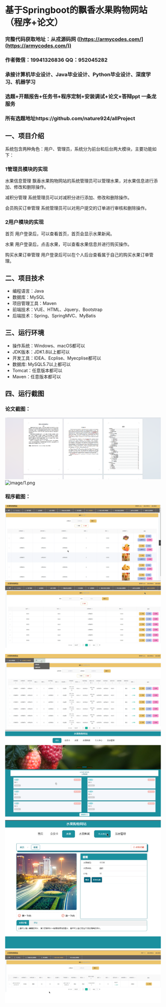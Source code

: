 基于Springboot的飘香水果购物网站（程序+论文）
=
### 完整代码获取地址：从戎源码网 ([https://armycodes.com/](https://armycodes.com/))
### 作者微信：19941326836  QQ：952045282 
### 承接计算机毕业设计、Java毕业设计、Python毕业设计、深度学习、机器学习
### 选题+开题报告+任务书+程序定制+安装调试+论文+答辩ppt 一条龙服务
### 所有选题地址https://github.com/nature924/allProject

一、项目介绍
---
系统包含两种角色：用户、管理员，系统分为前台和后台两大模块，主要功能如下：

### 1管理员模块的实现

水果信息管理
飘香水果购物网站的系统管理员可以管理水果，对水果信息进行添加、修改和删除操作。

减积分管理
系统管理员可以对减积分进行添加、修改和删除操作。

会员购买订单管理
系统管理员可以对用户提交的订单进行审核和删除操作。


### 2用户模块的实现

首页
用户登录后，可以查看首页，首页会显示水果新闻。

水果
用户登录后，点击水果，可以查看水果信息并进行购买操作。

购买水果订单管理
用户登录后可以在个人后台查看属于自己的购买水果订单管理。





二、项目技术
---
- 编程语言：Java
- 数据库：MySQL
- 项目管理工具：Maven
- 前端技术：VUE、HTML、Jquery、Bootstrap
- 后端技术：Spring、SpringMVC、MyBatis

三、运行环境
---
- 操作系统：Windows、macOS都可以
- JDK版本：JDK1.8以上都可以
- 开发工具：IDEA、Ecplise、Myecplise都可以
- 数据库: MySQL5.7以上都可以
- Tomcat：任意版本都可以
- Maven：任意版本都可以

四、运行截图
---
### 论文截图：
![image/1.png](limage/1.png)
![image/1.png](limage/2.png)

### 程序截图：
![image/1.png](image/1.png)
![image/1.png](image/2.png)
![image/1.png](image/3.png)
![image/1.png](image/4.png)
![image/1.png](image/5.png)
![image/1.png](image/6.png)



